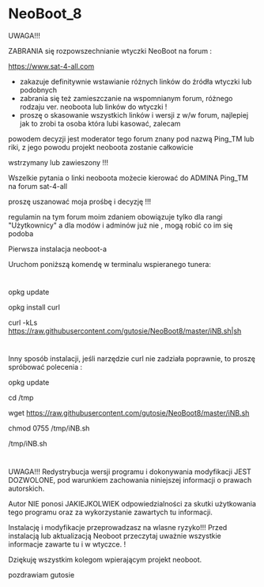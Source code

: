 # NeoBoot_8




UWAGA!!!

ZABRANIA się rozpowszechnianie  wtyczki NeoBoot na forum :

https://www.sat-4-all.com


- zakazuje definitywnie wstawianie różnych linków do źródła wtyczki  lub podobnych
- zabrania się też zamieszczanie na wspomnianym forum, różnego rodzaju ver. neoboota lub linków do wtyczki !
- proszę o skasowanie wszystkich linków i wersji z w/w forum, najlepiej jak to zrobi ta osoba która lubi kasować, zalecam

powodem decyzji jest moderator tego forum znany pod nazwą Ping_TM lub riki, z jego powodu projekt neoboota zostanie całkowicie

wstrzymany lub zawieszony !!!

Wszelkie pytania o linki neoboota możecie kierować do ADMINA Ping_TM na forum sat-4-all

proszę uszanować moja prośbę i decyzję !!!

 
regulamin na tym forum moim zdaniem obowiązuje tylko dla rangi "Użytkownicy" a dla modów i adminów już nie , mogą robić co im się podoba







Pierwsza instalacja neoboot-a

Uruchom poniższą komendę w terminalu wspieranego tunera:
#

opkg update 

opkg install curl 

curl -kLs https://raw.githubusercontent.com/gutosie/NeoBoot8/master/iNB.sh|sh
#

Inny sposób instalacji, jeśli narzędzie curl nie zadziała poprawnie, to proszę spróbować polecenia :


opkg update

cd /tmp

wget https://raw.githubusercontent.com/gutosie/NeoBoot8/master/iNB.sh

chmod 0755 /tmp/iNB.sh

/tmp/iNB.sh
#

UWAGA!!! 
 Redystrybucja wersji programu i dokonywania modyfikacji JEST DOZWOLONE, pod warunkiem zachowania niniejszej informacji o prawach autorskich. 

Autor NIE ponosi JAKIEJKOLWIEK odpowiedzialności za skutki użytkowania tego programu oraz za wykorzystanie zawartych tu informacji.

Instalację i modyfikacje przeprowadzasz na wlasne ryzyko!!! Przed instalacją lub aktualizacją Neoboot przeczytaj uważnie wszystkie informacje zawarte tu i w wtyczce. !

Dziękuję wszystkim kolegom wpierającym projekt neoboot.


pozdrawiam gutosie
